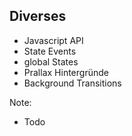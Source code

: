 ## <i class="fa fa-play" aria-hidden="true"></i> Diverses
* <!-- .element: class="fragment" -->Javascript API
* <!-- .element: class="fragment" -->State Events
* <!-- .element: class="fragment" -->global States
* <!-- .element: class="fragment" -->Prallax Hintergründe
* <!-- .element: class="fragment" -->Background Transitions
Note:
- Todo
